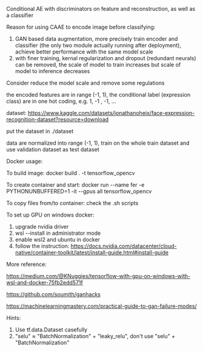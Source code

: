 Conditional AE with discriminators on feature and reconstruction, as well as a classifier

Reason for using CAAE to encode image before classifying:
1. GAN based data augmentation, more precisely train encoder and classifier (the only two module actually running after deployment), achieve better performance with the same model scale
2. with finer training, kernal regularization and dropout (redundant neurals) can be removed, the scale of model to train increases but scale of  model to inference decreases

Consider reduce the model scale and remove some regulations

the encoded features are in range (-1, 1), the conditional label (expression class) are in one hot coding, e.g. 1, -1 , -1, ...

dataset: https://www.kaggle.com/datasets/jonathanoheix/face-expression-recognition-dataset?resource=download

put the dataset in ./dataset

data are normalized into range (-1, 1), train on the whole train dataset and use validation dataset as test dataset

Docker usage:

To build image: docker build . -t tensorflow_opencv

To create container and start: docker run --name fer -e PYTHONUNBUFFERED=1 -it --gpus all tensorflow_opencv

To copy files from/to container: check the .sh scripts

To set up GPU on windows docker:
1. upgrade nvidia driver
2. wsl --install in administrator mode
3. enable wsl2 and ubuntu in docker
4. follow the instruction: https://docs.nvidia.com/datacenter/cloud-native/container-toolkit/latest/install-guide.html#install-guide

More reference:

https://medium.com/@KNuggies/tensorflow-with-gpu-on-windows-with-wsl-and-docker-75fb2edd571f

https://github.com/soumith/ganhacks

https://machinelearningmastery.com/practical-guide-to-gan-failure-modes/

Hints:
1. Use tf.data.Dataset casefully
2. "selu" ≈ "BatchNormalization" + "leaky_relu", don't use "selu" + "BatchNormalization"